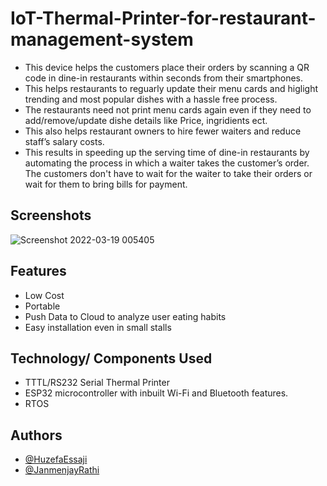 
# IoT-Thermal-Printer-for-restaurant-management-system

- This device helps the customers place their orders by scanning a QR code in  dine-in restaurants within seconds from their smartphones.
- This helps restaurants to reguarly update their menu cards and higlight trending and most popular dishes with a hassle free process. 
- The restaurants need not print menu cards again even if they need to add/remove/update dishe details like Price, ingridients ect.
- This also helps restaurant owners to hire fewer waiters and reduce staff’s salary costs. 
- This results in speeding up the serving time of dine-in restaurants by automating the process in which a waiter takes  the customer’s order. The customers don't have to  wait for the waiter to take their orders or wait for them to bring bills for payment.


## Screenshots


![Screenshot 2022-03-19 005405](https://user-images.githubusercontent.com/55643883/159073343-ced2f704-0d9a-4bfe-ad40-8698011746ef.png)





## Features

- Low Cost
- Portable
- Push Data to Cloud to analyze user eating habits
- Easy installation even in small stalls


## Technology/ Components Used

- TTTL/RS232 Serial Thermal Printer
- ESP32  microcontroller with inbuilt Wi-Fi and Bluetooth features.
- RTOS



## Authors

- [@HuzefaEssaji](https://github.com/HuzefaEssaji)
- [@JanmenjayRathi](https://github.com/janmejayRathi)


